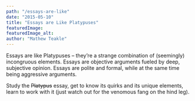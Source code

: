 ```yaml
---
path: "/essays-are-like"
date: "2015-05-10"
title: "Essays are Like Platypuses"
featuredImage:
featuredImage_alt:
author: "Mathew Teakle"
---
```


Essays are like Platypuses – they’re a strange combination of (seemingly) incongruous elements. Essays are objective arguments fueled by deep, subjective opinion. Essays are polite and formal, while at the same time being aggressive arguments.

Study the ~~Platypus~~ essay, get to know its quirks and its unique elements, learn to work with it (just watch out for the venomous fang on the hind leg).